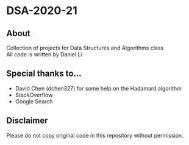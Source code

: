 # DSA-2020-21
## About
Collection of projects for Data Structures and Algorithms class\
All code is written by Daniel Li
## Special thanks to...
* David Chen (dchen327) for some help on the Hadamard algorithm
* StackOverflow
* Google Search
## Disclaimer
Please do not copy original code in this repository without permission.
